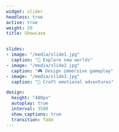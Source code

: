 ```yaml
---
widget: slider
headless: true
active: true
weight: 20
title: Showcase


slides:
- image: "/media/slide1.jpg"
  caption: "🌌 Explore new worlds"
- image: "/media/slide2.jpg"
  caption: "🎮 Design immersive gameplay"
- image: "/media/slide3.jpg"
  caption: "🧭 Craft emotional adventures"

design:
  height: "480px"
  autoplay: true
  interval: 3500
  show_captions: true
  transition: fade
---
```

